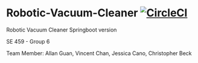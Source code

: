 
# Robotic-Vacuum-Cleaner  [![CircleCI](https://circleci.com/gh/allanzguan/Robotic-Vacuum-Cleaner.svg?style=shield)](https://circleci.com/gh/allanzguan/Robotic-Vacuum-Cleaner)
Robotic Vacuum Cleaner Springboot version

SE 459 - Group 6

Team Member:
Allan Guan, Vincent Chan, Jessica Cano, Christopher Beck
